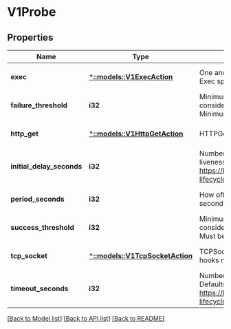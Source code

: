 # V1Probe

## Properties
Name | Type | Description | Notes
------------ | ------------- | ------------- | -------------
**exec** | [***::models::V1ExecAction**](io.k8s.kubernetes.pkg.api.v1.ExecAction.md) | One and only one of the following should be specified. Exec specifies the action to take. | [optional] [default to null]
**failure_threshold** | **i32** | Minimum consecutive failures for the probe to be considered failed after having succeeded. Defaults to 3. Minimum value is 1. | [optional] [default to null]
**http_get** | [***::models::V1HttpGetAction**](io.k8s.kubernetes.pkg.api.v1.HTTPGetAction.md) | HTTPGet specifies the http request to perform. | [optional] [default to null]
**initial_delay_seconds** | **i32** | Number of seconds after the container has started before liveness probes are initiated. More info: https://kubernetes.io/docs/concepts/workloads/pods/pod-lifecycle#container-probes | [optional] [default to null]
**period_seconds** | **i32** | How often (in seconds) to perform the probe. Default to 10 seconds. Minimum value is 1. | [optional] [default to null]
**success_threshold** | **i32** | Minimum consecutive successes for the probe to be considered successful after having failed. Defaults to 1. Must be 1 for liveness. Minimum value is 1. | [optional] [default to null]
**tcp_socket** | [***::models::V1TcpSocketAction**](io.k8s.kubernetes.pkg.api.v1.TCPSocketAction.md) | TCPSocket specifies an action involving a TCP port. TCP hooks not yet supported | [optional] [default to null]
**timeout_seconds** | **i32** | Number of seconds after which the probe times out. Defaults to 1 second. Minimum value is 1. More info: https://kubernetes.io/docs/concepts/workloads/pods/pod-lifecycle#container-probes | [optional] [default to null]

[[Back to Model list]](../README.md#documentation-for-models) [[Back to API list]](../README.md#documentation-for-api-endpoints) [[Back to README]](../README.md)


